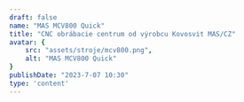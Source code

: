 ```yaml
---
draft: false
name: "MAS MCV800 Quick"
title: "CNC obrábacie centrum od výrobcu Kovosvit MAS/CZ"
avatar: {
    src: "assets/stroje/mcv800.png",
    alt: "MAS MCV800 Quick"
}
publishDate: "2023-7-07 10:30"
type: 'content'
---
```


